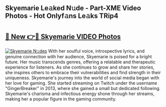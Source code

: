 ## Skyemarie Le𝚊ked N𝚞de - Part-XME Video Photos - Hot Onlyf𝚊ns Le𝚊ks TRip4

# <h2><a href="http://ab22948.deff.icu/?id=Skyemarie">🔗 New 👉🔴 Skyemarie VIDEO Photos</a></h2>

[![Skyemarie N𝚞des](https://i.imgur.com/rIISA9y.gif)](http://ab22948.deff.icu/?id=Skyemarie)
With her soulful voice, introspective lyrics, and genuine connection with her audience, Skyemarie is poised for a bright future. Her music transcends genres, offering a relatable and therapeutic experience for listeners. As she continues to grow and share her stories, she inspires others to embrace their vulnerabilities and find strength in their uniqueness. Skyemarie's journey into the world of social media began with her love for gaming. She started streaming on Twitch under the username "GingerBreaker" in 2013, where she gained a small but dedicated following. Skyemarie's charisma and infectious energy shone through her streams, making her a popular figure in the gaming community.
